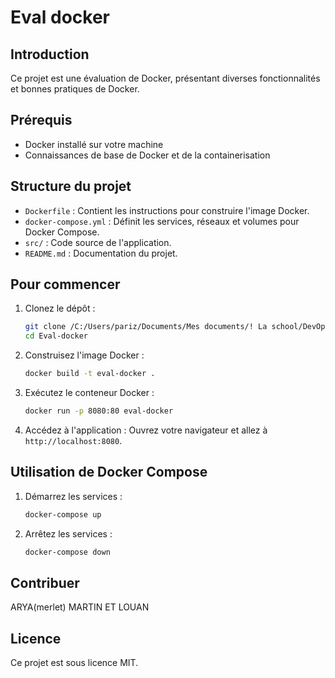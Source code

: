 # Eval docker
 
## Introduction

Ce projet est une évaluation de Docker, présentant diverses fonctionnalités et bonnes pratiques de Docker.

## Prérequis

- Docker installé sur votre machine
- Connaissances de base de Docker et de la containerisation

## Structure du projet

- `Dockerfile` : Contient les instructions pour construire l'image Docker.
- `docker-compose.yml` : Définit les services, réseaux et volumes pour Docker Compose.
- `src/` : Code source de l'application.
- `README.md` : Documentation du projet.

## Pour commencer

1. Clonez le dépôt :
    ```sh
    git clone /C:/Users/pariz/Documents/Mes documents/! La school/DevOps/Eval-docker
    cd Eval-docker
    ```

2. Construisez l'image Docker :
    ```sh
    docker build -t eval-docker .
    ```

3. Exécutez le conteneur Docker :
    ```sh
    docker run -p 8080:80 eval-docker
    ```

4. Accédez à l'application :
    Ouvrez votre navigateur et allez à `http://localhost:8080`.

## Utilisation de Docker Compose

1. Démarrez les services :
    ```sh
    docker-compose up
    ```

2. Arrêtez les services :
    ```sh
    docker-compose down
    ```

## Contribuer

ARYA(merlet) MARTIN ET LOUAN
## Licence

Ce projet est sous licence MIT.
